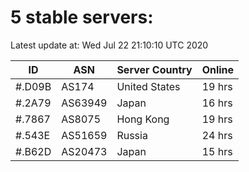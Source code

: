 # 5 stable servers:

Latest update at: Wed Jul 22 21:10:10 UTC 2020

| ID | ASN | Server Country | Online |
| -- | --- | -------------- | ------ |
| #.D09B | AS174 | United States | 19 hrs |
| #.2A79 | AS63949 | Japan | 16 hrs |
| #.7867 | AS8075 | Hong Kong | 19 hrs |
| #.543E | AS51659 | Russia | 24 hrs |
| #.B62D | AS20473 | Japan | 15 hrs |

